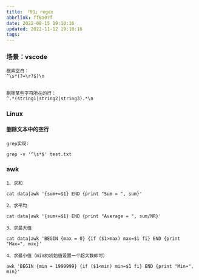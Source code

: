 ```yaml
---
title: 「91」regex
abbrlink: ff6a07f
date: 2022-08-15 19:10:16
updated: 2022-11-12 19:10:16
tags:
---
```


### 场景：vscode
```
搜索空白：
^\s*(?=\r?$)\n


删除某些字符所在的行：
^.*(string1|string2|string3).*\n
```

### Linux

#### 删除文本中的空行
```shell
grep实现:

grep -v '^\s*$' test.txt
```

### awk

```
1、求和

cat data|awk '{sum+=$1} END {print "Sum = ", sum}'

2、求平均

cat data|awk '{sum+=$1} END {print "Average = ", sum/NR}'

3、求最大值

cat data|awk 'BEGIN {max = 0} {if ($1>max) max=$1 fi} END {print "Max=", max}'

4、求最小值（min的初始值设置一个超大数即可）

awk 'BEGIN {min = 1999999} {if ($1<min) min=$1 fi} END {print "Min=", min}'
```